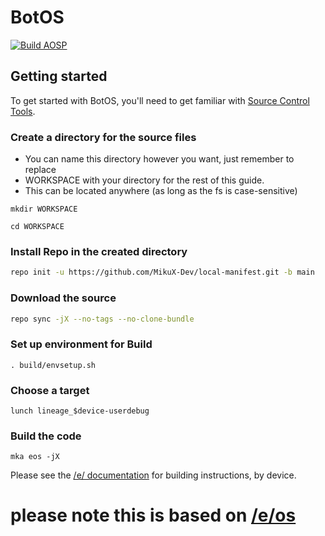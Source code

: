 BotOS
=====

[![Build AOSP](https://github.com/MikuX-Dev/local-manifest/actions/workflows/eos.yml/badge.svg)](https://github.com/MikuX-Dev/local-manifest/actions/workflows/eos.yml)



Getting started
---------------

To get started with BotOS, you'll need to get familiar with [Source Control Tools](https://source.android.com/setup/develop).

### Create a directory for the source files

* You can name this directory however you want, just remember to replace
* WORKSPACE with your directory for the rest of this guide.
* This can be located anywhere (as long as the fs is case-sensitive)

```
mkdir WORKSPACE
```
```
cd WORKSPACE
```

### Install Repo in the created directory
```bash
repo init -u https://github.com/MikuX-Dev/local-manifest.git -b main
```

### Download the source
```bash
repo sync -jX --no-tags --no-clone-bundle 
```

### Set up environment for Build
```
. build/envsetup.sh
```
### Choose a target
```
lunch lineage_$device-userdebug
```
### Build the code
```
mka eos -jX
```

Please see the [/e/ documentation](https://doc.e.foundation/how-tos/#build-e-for-a-device) for building instructions, by device.

please note this is based on [/e/os](https://e.foundation/e-os/)
=================================================================
